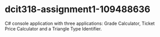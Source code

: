 # dcit318-assignment1-109488636
C# console application with three applications: Grade Calculator, Ticket Price Calculator and a Triangle Type Identifier.
